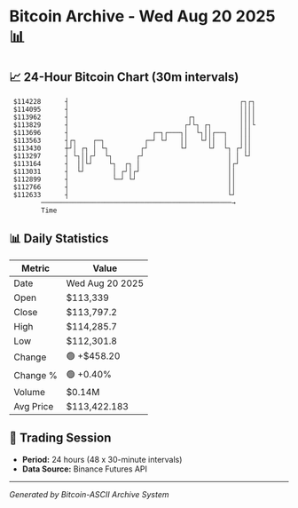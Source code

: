 # Bitcoin Archive - Wed Aug 20 2025 📊

## 📈 24-Hour Bitcoin Chart (30m intervals)

```
 $114228      ┤                                           ┌┐┌┐ 
 $114095      ┤                                           ││││ 
 $113962      ┤                              ┌┐           ││││ 
 $113829      ┤                             ┌┘└┐ ┌┐       │││└ 
 $113696      ┤                     ┌─┐┌───┐│  └┐││┌──┐   │││  
 $113563      ┤┌┐    ┌─┐          ┌─┘ └┘   ││   └┘││  │   │││  
 $113430      ┼┘│ ┌┐ │ └┐        ┌┘        └┘     └┘  └┐ ┌┘││  
 $113297      ┤ └┐││┌┘  └┐      ┌┘                     │ │ └┘  
 $113164      ┤  ││└┘    └┐  ┌┐ │                      │┌┘     
 $113031      ┤  └┘       │ ┌┘│┌┘                      ││      
 $112899      ┤           └─┘ └┘                       ││      
 $112766      ┤                                        ││      
 $112633      ┤                                        └┘      
        ────────────────────────────────────────────────→
        Time
```

## 📊 Daily Statistics

| Metric | Value |
|--------|-------|
| Date | Wed Aug 20 2025 |
| Open | $113,339 |
| Close | $113,797.2 |
| High | $114,285.7 |
| Low | $112,301.8 |
| Change | 🟢 +$458.20 |
| Change % | 🟢 +0.40% |
| Volume | $0.14M |
| Avg Price | $113,422.183 |

## 📅 Trading Session

- **Period:** 24 hours (48 x 30-minute intervals)
- **Data Source:** Binance Futures API

---
*Generated by Bitcoin-ASCII Archive System*
